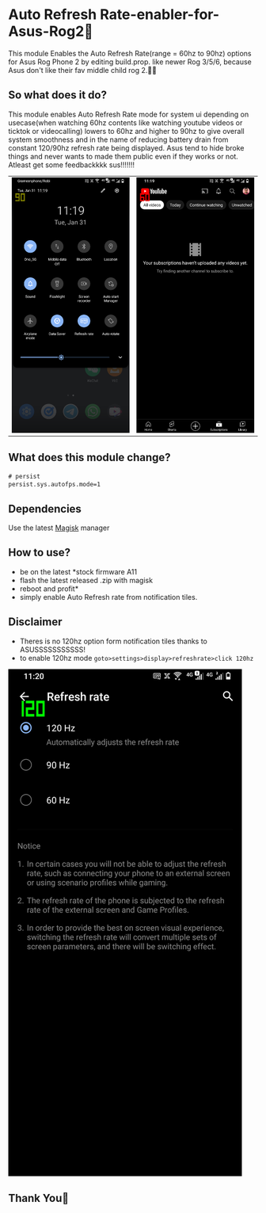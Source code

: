 # Auto Refresh Rate-enabler-for-Asus-Rog2🍉
This module Enables the Auto Refresh Rate(range = 60hz to 90hz) options for Asus Rog Phone 2 by editing build.prop. like newer Rog 3/5/6, because Asus don't like their fav middle child rog 2.🤦‍♂️

## So what does it do?
This module enables Auto Refresh Rate mode for system ui depending on usecase(when watching 60hz contents like watching youtube videos or ticktok or videocalling) lowers to 60hz and higher to 90hz to give overall system smoothness and in the name of reducing battery drain from constant 120/90hz refresh rate being displayed. Asus tend to hide broke things and never wants to made them public even if they works or not.
Atleast get some feedbackkkk sus!!!!!!!

 <table>
  <tr>
    <td><img src="https://github.com/Nayemhasan/Auto-Refresh-Rate-enabler-for-Asus-Rog2/blob/main/pics/1.png"</td>
    <td><img src="https://github.com/Nayemhasan/Auto-Refresh-Rate-enabler-for-Asus-Rog2/blob/main/pics/2.png"</td>
  </tr>
 </table>

## What does this module change?
    # persist
    persist.sys.autofps.mode=1
    
## Dependencies
Use the latest [Magisk](https://magiskmanager.com/) manager

## How to use?
 - be on the latest *stock firmware A11
 - flash the latest released .zip with magisk
 - reboot and profit*
 - simply enable Auto Refresh rate from notification tiles.

## Disclaimer
 - Theres is no 120hz option form notification tiles thanks to ASUSSSSSSSSSSS!
 - to enable 120hz mode `goto>settings>display>refreshrate>click 120hz` 
 <td><img src="https://github.com/Nayemhasan/Auto-Refresh-Rate-enabler-for-Asus-Rog2/blob/main/pics/3.png"</td>

## Thank You🍉

